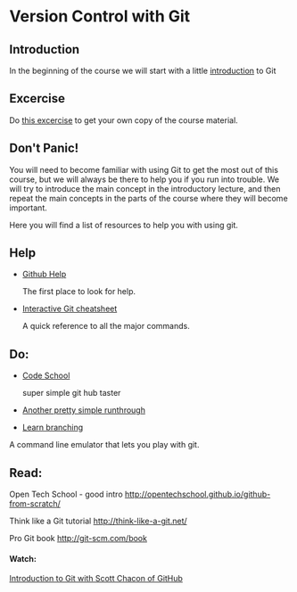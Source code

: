 # Version Control with Git

## Introduction

In the beginning of the course we will start with a little [introduction](https://github.com/fugufisch/hu_bp_python_course/blob/master/01_git/lecture.md) to Git

## Excercise

Do [this excercise](https://github.com/fugufisch/hu_bp_python_course/blob/master/01_git/exercise.md) to get your own copy of the course material.

## Don't Panic!
You will need to become familiar with using Git to get the most out of this course, but we will always be there to help you if you run into  trouble. We will try to introduce the main concept in the introductory lecture, and then repeat the main concepts in the parts of the course where they will become important.

Here you will find a list of resources to help you with using git. 

## Help

- [Github Help](https://help.github.com/)

  The first place to look for help.

- [Interactive Git cheatsheet](http://www.ndpsoftware.com/git-cheatsheet.html#loc=workspace;)

  A quick reference to all the major commands.


## Do:
 - [Code School](https://www.codeschool.com/courses/try-git) 
 
   super simple git hub taster

 - [Another pretty simple runthrough](http://pcottle.github.io/learnGitBranching)
 - [Learn branching](https://pcottle.github.io/learnGitBranching/)

  A command line emulator that lets you play with git.


## Read:
Open Tech School - good intro http://opentechschool.github.io/github-from-scratch/

Think like a Git tutorial http://think-like-a-git.net/

Pro Git book http://git-scm.com/book

#### Watch:
[Introduction to Git with Scott Chacon of GitHub](https://www.youtube.com/watch?v=ZDR433b0HJY)
